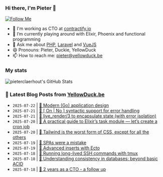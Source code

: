 ### Hi there, I'm Pieter 👋  
[![Follow Me](https://img.shields.io/github/followers/pieterclaerhout?label=Follow&style=social)](https://github.com/pieterclaerhout)

- 🏢 I'm working as CTO at [contractify.io](https://contractify.io)
- 🌱 I’m currently playing around with Elixir, Phoenix and functional programming
- 💬 Ask me about [PHP](https://php.net), [Laravel](http://laravel.com) and [VueJS](https://vuejs.org)
- 😄 Pronouns: Pieter, Duckie, YellowDuck
- 📫 How to reach me: pieter@yellowduck.be

### My stats

![pieterclaerhout's GitHub Stats](https://github-readme-stats.vercel.app/api?username=pieterclaerhout&show_icons=true&count_private=true&line_height=40)

### 📩 Latest Blog Posts from [YellowDuck.be](https://www.yellowduck.be/)
<!-- BLOG-POST-LIST:START -->
- `2025-07-22` | [🔗 Modern &lpar;Go&rpar; application design](https://www.yellowduck.be/posts/modern-go-application-design)  
- `2025-07-21` | [🔗 [ On | No ] syntactic support for error handling](https://www.yellowduck.be/posts/on-no-syntactic-support-for-error-handling)  
- `2025-07-21` | [🔗 live_render/3 to encapsulate state &lpar;with error isolation&rpar;](https://www.yellowduck.be/posts/live-render-3-to-encapsulate-state-with-error-isolation)  
- `2025-07-20` | [🔗 A practical guide to Elixir’s task module — let’s create a cron job](https://www.yellowduck.be/posts/a-practical-guide-to-elixirs-task-module-lets-create-a-cron-job)  
- `2025-07-20` | [🔗 Tailwind is the worst form of CSS, except for all the others](https://www.yellowduck.be/posts/tailwind-is-the-worst-form-of-css-except-for-all-the-others)  
- `2025-07-19` | [🔗 SPAs were a mistake](https://www.yellowduck.be/posts/spas-were-a-mistake)  
- `2025-07-19` | [🔗 Advanced inserts with Ecto](https://www.yellowduck.be/posts/advanced-inserts-with-ecto)  
- `2025-07-18` | [🐥 Running long-lived SSH commands with tmux](https://www.yellowduck.be/posts/running-long-lived-ssh-commands-with-tmux)  
- `2025-07-18` | [🔗 Understanding consistency in databases: beyond basic ACID](https://www.yellowduck.be/posts/understanding-consistency-in-databases-beyond-basic-acid)  
- `2025-07-18` | [🔗 2 years as a CTO - a follow up](https://www.yellowduck.be/posts/2-years-as-a-cto-a-follow-up)  

<!-- BLOG-POST-LIST:END -->
